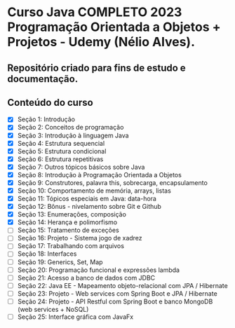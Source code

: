 # Curso Java COMPLETO 2023 Programação Orientada a Objetos + Projetos - Udemy (Nélio Alves).

## Repositório criado para fins de estudo e documentação.

## Conteúdo do curso
- [x] Seção 1: Introdução
- [x] Seção 2: Conceitos de programação
- [x] Seção 3: Introdução à linguagem Java
- [x] Seção 4: Estrutura sequencial
- [x] Seção 5: Estrutura condicional
- [x] Seção 6: Estrutura repetitivas
- [x] Seção 7: Outros tópicos básicos sobre Java
- [x] Seção 8: Introdução à Programação Orientada a Objetos
- [x] Seção 9: Construtores, palavra this, sobrecarga, encapsulamento
- [x] Seção 10: Comportamento de memória, arrays, listas
- [x] Seção 11: Tópicos especiais em Java: data-hora
- [x] Seção 12: Bônus - nivelamento sobre Git e Github
- [x] Seção 13: Enumerações, composição
- [x] Seção 14: Herança e polimorfismo
- [ ] Seção 15: Tratamento de exceções
- [ ] Seção 16: Projeto - Sistema jogo de xadrez
- [ ] Seção 17: Trabalhando com arquivos
- [ ] Seção 18: Interfaces
- [ ] Seção 19: Generics, Set, Map
- [ ] Seção 20: Programação funcional e expressões lambda
- [ ] Seção 21: Acesso a banco de dados com JDBC
- [ ] Seção 22: Java EE - Mapeamento objeto-relacional com JPA / Hibernate
- [ ] Seção 23: Projeto - Web services com Spring Boot e JPA / Hibernate
- [ ] Seção 24: Projeto - API Restful com Spring Boot e banco MongoDB (web services + NoSQL)
- [ ] Seção 25: Interface gráfica com JavaFx
